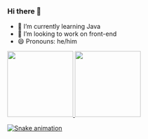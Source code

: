 ### Hi there 👋

- 🌱 I’m currently learning Java
- 👯 I’m looking to work on front-end
- 😄 Pronouns: he/him

<div>
  <a href="https://beacons.ai/felipe-lopes-forte">
  <img height="150em" src="https://github-readme-stats.vercel.app/api?username=fortefelipe&show_icons=true&theme=dark&include_all_commits=true&count_private=true"/>
  <img height="150em" src="https://github-readme-stats.vercel.app/api/top-langs/?username=fortefelipe&layout=compact&langs=16&theme=dark"/>
</div>

![Snake animation](https://github.com/felipe-lopes-forte/fortefelipe/blob/output/github-contribution-grid-snake.svg)
